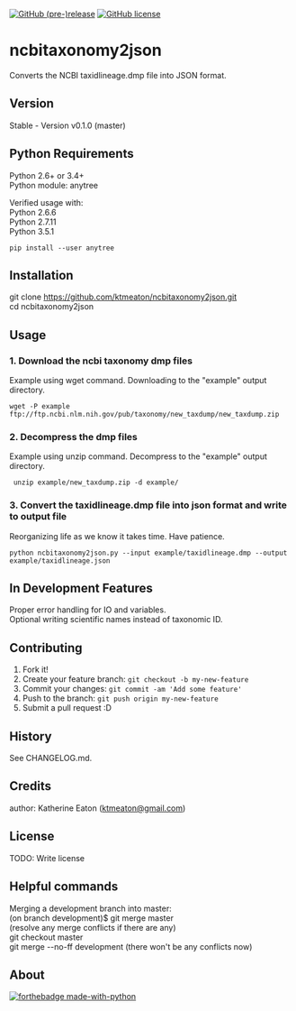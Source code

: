 [![GitHub (pre-)release](https://img.shields.io/badge/Release-v0.3.1-red.svg)](https://github.com/ktmeaton/NCBImeta/releases/tag/v0.1.0)
[![GitHub license](https://img.shields.io/github/license/ktmeaton/NCBImeta.svg?style=flat)](https://github.com/ktmeaton/NCBImeta/blob/master/LICENSE)




# ncbitaxonomy2json
Converts the NCBI taxidlineage.dmp file into JSON format.


## Version

Stable - Version v0.1.0 (master)

## Python Requirements
Python 2.6+ or 3.4+   
Python module: anytree   

Verified usage with:   
    Python 2.6.6   
    Python 2.7.11   
    Python 3.5.1    

```
pip install --user anytree
```

## Installation

git clone https://github.com/ktmeaton/ncbitaxonomy2json.git   
cd ncbitaxonomy2json 

## Usage

### 1. Download the ncbi taxonomy dmp files
Example using wget command. Downloading to the "example" output directory.
```
wget -P example ftp://ftp.ncbi.nlm.nih.gov/pub/taxonomy/new_taxdump/new_taxdump.zip
```

### 2. Decompress the dmp files
Example using unzip command. Decompress to the "example" output directory.
```
 unzip example/new_taxdump.zip -d example/
```

### 3. Convert the taxidlineage.dmp file into json format and write to output file
Reorganizing life as we know it takes time. Have patience.
```
python ncbitaxonomy2json.py --input example/taxidlineage.dmp --output example/taxidlineage.json
```

## In Development Features
Proper error handling for IO and variables.   
Optional writing scientific names instead of taxonomic ID.   

## Contributing

1. Fork it!
2. Create your feature branch: `git checkout -b my-new-feature`
3. Commit your changes: `git commit -am 'Add some feature'`
4. Push to the branch: `git push origin my-new-feature`
5. Submit a pull request :D

## History

See CHANGELOG.md.

## Credits

author: Katherine Eaton (ktmeaton@gmail.com)

## License

TODO: Write license

## Helpful commands  
Merging a development branch into master:  
        (on branch development)$ git merge master  
        (resolve any merge conflicts if there are any)  
        git checkout master  
        git merge --no-ff development (there won't be any conflicts now)  
        
## About

[![forthebadge made-with-python](http://ForTheBadge.com/images/badges/made-with-python.svg)](https://www.python.org/)
